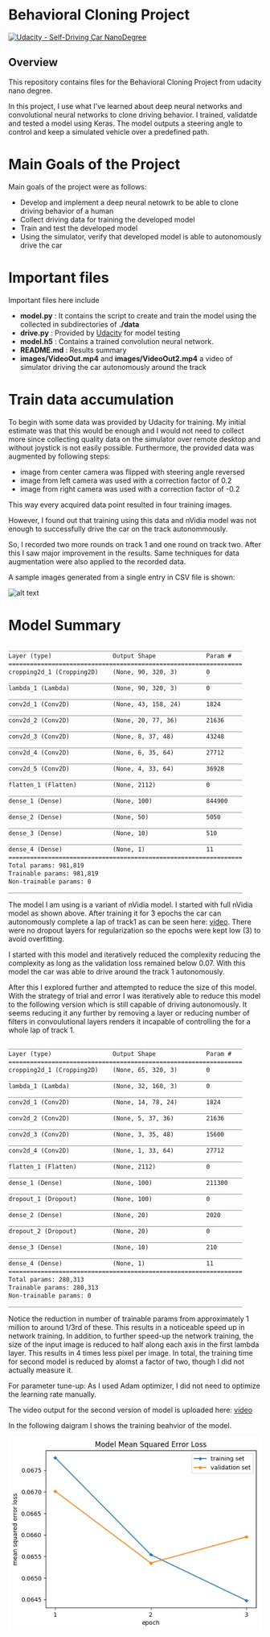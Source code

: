 [image1]: ./images/modelloss.jpg "Accuracy per Epoch and most Error Prone Classes"
[image2]: ./images/trainImages.jpg "A sample of images used for Training"


# Behavioral Cloning Project

[![Udacity - Self-Driving Car NanoDegree](https://s3.amazonaws.com/udacity-sdc/github/shield-carnd.svg)](http://www.udacity.com/drive)

Overview
---
This repository contains files for the Behavioral Cloning Project from udacity nano degree.

In this project, I use what I've learned about deep neural networks and convolutional neural networks to clone driving behavior. I trained, validatde and tested a model using Keras. The model outputs a steering angle to control and keep a simulated vehicle over a predefined path.

# Main Goals of the Project
Main goals of the project were as follows:
* Develop and implement a deep neural netowrk to be able to clone driving behavior of a human
* Collect driving data for training the developed model
* Train and test the developed model
* Using the simulator, verify that developed model is able to autonomously drive the car

# Important files
Important files here include
- **model.py** : It contains the script to create and train the model using the collected in subdirectories of **./data**
- **drive.py** : Provided by [Udacity](https://github.com/udacity/CarND-Behavioral-Cloning-P3/blob/master/drive.py) for model testing
- **model.h5** : Contains a trained convolution neural network.
- **README.md** : Results summary
- **images/VideoOut.mp4** and **images/VideoOut2.mp4** a video of simulator driving the car autonomously around the track

# Train data accumulation
To begin with some data was provided by Udacity for training. My initial estimate was that this would be enough and I would not need to collect more since collecting 
quality data on the simulator over remote desktop and without joystick is not easily possible. Furthermore, the provided data was augmented by following steps:

* image from center camera was flipped with steering angle reversed
* image from left camera was used with a correction factor of 0.2
* image from right camera was used with a correction factor of -0.2

This way every acquired data point resulted in four training images. 

However, I found out that training using this data and nVidia model was not enough to successfully drive the car on the track autonommously. 

So, I recorded two more rounds on track 1 and one round on track two. After this I saw major improvement in the results. 
Same techniques for data augmentation were also applied to the recorded data.

A sample images generated from a single entry in CSV file is shown:

![alt text][image2]


# Model Summary 


```
_________________________________________________________________
Layer (type)                 Output Shape              Param #   
=================================================================
cropping2d_1 (Cropping2D)    (None, 90, 320, 3)        0         
_________________________________________________________________
lambda_1 (Lambda)            (None, 90, 320, 3)        0         
_________________________________________________________________
conv2d_1 (Conv2D)            (None, 43, 158, 24)       1824      
_________________________________________________________________
conv2d_2 (Conv2D)            (None, 20, 77, 36)        21636     
_________________________________________________________________
conv2d_3 (Conv2D)            (None, 8, 37, 48)         43248     
_________________________________________________________________
conv2d_4 (Conv2D)            (None, 6, 35, 64)         27712     
_________________________________________________________________
conv2d_5 (Conv2D)            (None, 4, 33, 64)         36928     
_________________________________________________________________
flatten_1 (Flatten)          (None, 2112)              0         
_________________________________________________________________
dense_1 (Dense)              (None, 100)               844900    
_________________________________________________________________
dense_2 (Dense)              (None, 50)                5050      
_________________________________________________________________
dense_3 (Dense)              (None, 10)                510       
_________________________________________________________________
dense_4 (Dense)              (None, 1)                 11        
=================================================================
Total params: 981,819
Trainable params: 981,819
Non-trainable params: 0
_________________________________________________________________
```


The model I am using is a variant of nVidia model. I started with full nVidia model as shown above. After training it for 3 
epochs the car can autonomously complete a lap of track1 as can be seen here:  [video](images/videoOut.mp4). There were no 
dropout layers for regularization so the epochs were kept low (3) to avoid overfitting. 

I started with this model and iteratively reduced the complexity reducing the complexity as long as the validation loss 
remained below 0.07. With this model the car was able to drive around the track 1 autonomously. 

After this I explored further and attempted to reduce the size of this model. 
With the strategy of trial and error I was iteratively able to reduce this model to the following version which is still capable of driving autonomously. 
It seems reducing it any further by removing a layer or reducing number of filters in convoulutional layers renders it incapable of controlling the for a 
whole lap of track 1. 


```
_________________________________________________________________
Layer (type)                 Output Shape              Param #   
=================================================================
cropping2d_1 (Cropping2D)    (None, 65, 320, 3)        0         
_________________________________________________________________
lambda_1 (Lambda)            (None, 32, 160, 3)        0         
_________________________________________________________________
conv2d_1 (Conv2D)            (None, 14, 78, 24)        1824      
_________________________________________________________________
conv2d_2 (Conv2D)            (None, 5, 37, 36)         21636     
_________________________________________________________________
conv2d_3 (Conv2D)            (None, 3, 35, 48)         15600     
_________________________________________________________________
conv2d_4 (Conv2D)            (None, 1, 33, 64)         27712     
_________________________________________________________________
flatten_1 (Flatten)          (None, 2112)              0         
_________________________________________________________________
dense_1 (Dense)              (None, 100)               211300    
_________________________________________________________________
dropout_1 (Dropout)          (None, 100)               0         
_________________________________________________________________
dense_2 (Dense)              (None, 20)                2020      
_________________________________________________________________
dropout_2 (Dropout)          (None, 20)                0         
_________________________________________________________________
dense_3 (Dense)              (None, 10)                210       
_________________________________________________________________
dense_4 (Dense)              (None, 1)                 11        
=================================================================
Total params: 280,313
Trainable params: 280,313
Non-trainable params: 0
_________________________________________________________________
```

Notice the reduction in number of trainable params from approximately 1 million to around 1/3rd of these. This results in a noticeable speed up in network training.
In addition, to further speed-up the network training, the size of the input image is reduced to half along each axis in the first lambda layer. 
This results in 4 times less pixel per image. In total, the training time for second model is reduced by alomst a factor of two, though I did not actually measure it.

For parameter tune-up: As I used Adam optimizer, I did not need to optimize the learning rate manually.

The video output for the second version of model is uploaded here: [video](images/videoOut2.mp4)

In the following daigram I shows the training beahvior of the model.


![alt text][image1]



